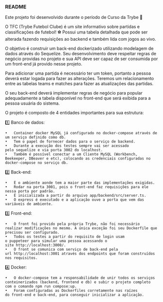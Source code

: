 ### README

Este projeto foi desenvolvido durante o período de Curso da Trybe 🚀

O TFC (Trybe Futebol Clube) é um site informativo sobre partidas e classificações de futebol! ⚽️ Possui uma tabela detalhada que pode ser alterada fazendo requisições ao backend e também lida com jogos ao vivo.

O objetivo é construir um back-end dockerizado utilizando modelagem de dados através do Sequelize. Seu desenvolvimento deve respeitar regras de negócio providas no projeto e sua API deve ser capaz de ser consumida por um front-end já provido nesse projeto.

Para adicionar uma partida é necessário ter um token, portanto a pessoa deverá estar logada para fazer as alterações. Teremos um relacionamento entre as tabelas teams e matches para fazer as atualizações das partidas.

O seu back-end deverá implementar regras de negócio para popular adequadamente a tabela disponível no front-end que será exibida para a pessoa usuária do sistema.

O projeto é composto de 4 entidades importantes para sua estrutura:

1️⃣ Banco de dados:

	•	Container docker MySQL já configurado no docker-compose através de um serviço definido como db.
	•	Tem o papel de fornecer dados para o serviço de backend.
	•	Durante a execução dos testes sempre vai ser acessado pelo sequelize e via porta 3002 do localhost.
	•	Também é possível conectar a um Cliente MySQL (Workbench, Beekeeper, DBeaver e etc), colocando as credenciais configuradas no docker-compose no serviço db.

2️⃣ Back-end:

	•	É o ambiente aonde tem a maior parte das implementações exigidas.
	•	Rodar na porta 3001, pois o front-end faz requisições para ele nessa porta por padrão.
	•	É inicializada a partir do arquivo app/backend/src/server.ts.
	•	O express é executado e a aplicação ouve a porta que vem das variáveis de ambiente.

3️⃣ Front-end:

	•	O front foi provido pela própria Trybe, não foi necessário realizar modificações no mesmo. A única exceção foi seu Dockerfile que precisou ser configurado.
	•	Todos os testes a partir do requisito de login usam o puppeteer para simular uma pessoa acessando o site http://localhost:3000/.
	•	O front se comunica com serviço de back-end pela url http://localhost:3001 através dos endpoints que foram construídos nos requisitos.

4️⃣ Docker:

	•	O docker-compose tem a responsabilidade de unir todos os serviços conteinerizados (backend, frontend e db) e subir o projeto completo com o comando npm run compose:up.
	•	Foram configuradas as Dockerfiles corretamente nas raízes do front-end e back-end, para conseguir inicializar a aplicação.
